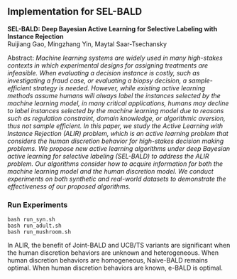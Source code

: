 ## Implementation for SEL-BALD

**SEL-BALD: Deep Bayesian Active Learning for Selective Labeling with Instance Rejection**<br>
Ruijiang Gao, Mingzhang Yin, Maytal Saar-Tsechansky <br>

Abstract: *Machine learning systems are widely used in many high-stakes contexts in which
experimental designs for assigning treatments are infeasible. When evaluating
a decision instance is costly, such as investigating a fraud case, or evaluating a
biopsy decision, a sample-efficient strategy is needed. However, while existing
active learning methods assume humans will always label the instances selected by
the machine learning model, in many critical applications, humans may decline
to label instances selected by the machine learning model due to reasons such
as regulation constraint, domain knowledge, or algorithmic aversion, thus not
sample efficient. In this paper, we study the Active Learning with Instance
Rejection (ALIR) problem, which is an active learning problem that considers
the human discretion behavior for high-stakes decision making problems. We
propose new active learning algorithms under deep Bayesian active learning for
selective labeling (SEL-BALD) to address the ALIR problem. Our algorithms
consider how to acquire information for both the machine learning model and the
human discretion model. We conduct experiments on both synthetic and real-world
datasets to demonstrate the effectiveness of our proposed algorithms.*


### Run Experiments

```
bash run_syn.sh 
bash run_adult.sh 
bash run_mushroom.sh 
```

In ALIR, the benefit of Joint-BALD and UCB/TS variants are significant when the human discretion behaviors are unknown and heterogeneous. When human discretion behaviors are homogeneous, Naive-BALD remains optimal. When human discretion behaviors are known, e-BALD is optimal. 